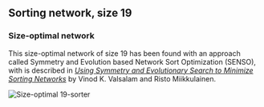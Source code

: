 ## Sorting network, size 19

### Size-optimal network

This size-optimal network of size 19 has been found with an approach called Symmetry and Evolution based Network Sort
Optimization (SENSO), with is described in [*Using Symmetry and Evolutionary Search to Minimize Sorting Networks*][1] by
Vinod K. Valsalam and Risto Miikkulainen.

![Size-optimal 19-sorter](https://cdn.rawgit.com/Morwenn/comparator-networks/master/networks/sort/19/senso-19.svg)


  [1]: http://nn.cs.utexas.edu/downloads/papers/valsalam.jmlr13.pdf
